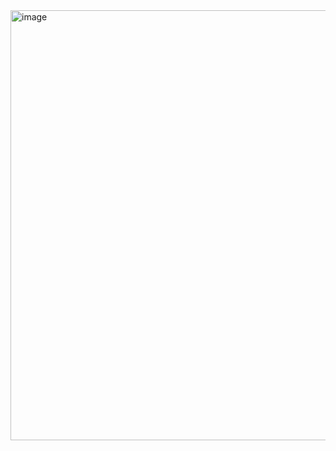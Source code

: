 
<img width="766" height="688" alt="image" src="https://github.com/user-attachments/assets/e67d6ced-27ae-47e1-bf10-f785e976b5ba" />
